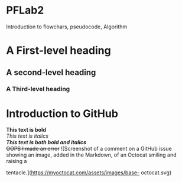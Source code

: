 # PFLab2
Introduction to flowchars, pseudocode, Algorithm 
# A First-level heading
## A second-level heading   
### A Third-level heading
# Introduction to GitHub
**This text is bold**\
*This text is italics*\
***This text is both bold and italics***\
~~OOPS I made an error~~
![Screenshot of a comment on a GitHub issue showing an
image, added in the Markdown, of an Octocat smiling and
raising a

tentacle.](https://myoctocat.com/assets/images/base-
octocat.svg)
